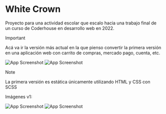 # White Crown

Proyecto para una actividad escolar que escalo hacia  una trabajo final de un curso de Coderhouse en desarrollo web en 2022.

>[!IMPORTANT]
> Acá va ir la versión más actual en la que pienso convertir la primera versión en una aplicación web con carrito de compras, mercado pago, cuenta, etc.

![App Screenshot](./)
![App Screenshot](./)

>[!NOTE]
> La primera versión es estática únicamente utilizando HTML y CSS con SCSS

Imágenes v1:

![App Screenshot](./img/screen1.png)
![App Screenshot](./img/screen2.png)
